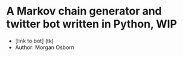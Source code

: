 A Markov chain generator and twitter bot written in Python, WIP
==========================================================
- [link to bot] (tk)
- Author: Morgan Osborn
